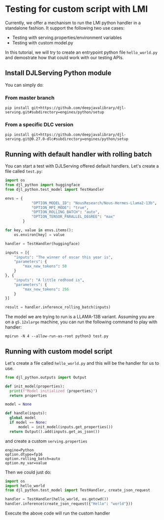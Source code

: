 # Testing for custom script with LMI

Currently, we offer a mechanism to run the LMI python handler in a standalone fashion. It support the following two use cases:
- Testing with serving.properties/environment variables
- Testing with custom model.py

In this tutorial, we will try to create an entrypoint python file `hello_world.py` and demostrate how that could work with our testing APIs.

## Install DJLServing Python module

You can simply do:

### From master branch

```
pip install git+https://github.com/deepjavalibrary/djl-serving.git#subdirectory=engines/python/setup
```

### From a specific DLC version

```
pip install git+https://github.com/deepjavalibrary/djl-serving.git@0.27.0-dlc#subdirectory=engines/python/setup
```

## Running with default handler with rolling batch
You can start a test with DJLServing offered default handlers. Let's create a file called `test.py`:

```python
import os
from djl_python import huggingface
from djl_python.test_model import TestHandler

envs = {
            "OPTION_MODEL_ID": "NousResearch/Nous-Hermes-Llama2-13b",
            "OPTION_MPI_MODE": "true",
            "OPTION_ROLLING_BATCH": "auto",
            "OPTION_TENSOR_PARALLEL_DEGREE": "max"
        }

for key, value in envs.items():
    os.environ[key] = value

handler = TestHandler(huggingface)

inputs = [{
    "inputs": "The winner of oscar this year is",
    "parameters": {
        "max_new_tokens": 50
    }
}, {
    "inputs": "A little redhood is",
    "parameters": {
        "max_new_tokens": 256
    }
}]

result = handler.inference_rolling_batch(inputs)
```

The model we are trying to run is a LLAMA-13B variant.
Assuming you are on a `g5.12xlarge` machine, you can run the following command to play with handler:

```
mpirun -N 4 --allow-run-as-root python3 test.py
```

## Running with custom model script

Let's create a file called `hello_world.py` and this will be the handler for us to use.

```python
from djl_python.outputs import Output

def init_model(properties):
  print(f"Model initialized {properties}")
  return properties

model = None

def handle(inputs):
  global model
  if model == None:
      model = init_model(inputs.get_properties())
  return Output().add(inputs.get_as_json())
```

and create a custom `serving.properties`

```
engine=Python
option.dtype=fp16
option.rolling_batch=auto
option.my_var=value
```


Then we could just do:

```python
import os
import hello_world
from djl_python.test_model import TestHandler, create_json_request

handler = TestHandler(hello_world, os.getcwd())
handler.inference(create_json_request({"Hello": "world"}))
```

Execute the above code will run the custom handler